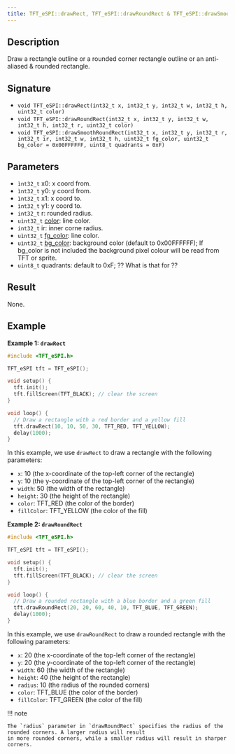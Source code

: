 ```yaml
---
title: TFT_eSPI::drawRect, TFT_eSPI::drawRoundRect & TFT_eSPI::drawSmoothRoundRect
---
```


## Description

Draw a rectangle outline or a rounded corner rectangle outline or an anti-aliased & rounded rectangle.

## Signature

* `void TFT_eSPI::drawRect(int32_t x, int32_t y, int32_t w, int32_t h, uint32_t color)`
* `void TFT_eSPI::drawRoundRect(int32_t x, int32_t y, int32_t w, int32_t h, int32_t r, uint32_t color)`
* `void TFT_eSPI::drawSmoothRoundRect(int32_t x, int32_t y, int32_t r, int32_t ir, int32_t w, int32_t h,
    uint32_t fg_color, uint32_t bg_color = 0x00FFFFFF, uint8_t quadrants = 0xF)`


## Parameters

* `ìnt32_t` x0: x coord from.
* `ìnt32_t` y0: y coord from.
* `ìnt32_t` x1: x coord to.
* `ìnt32_t` y1: y coord to.
* `int32_t` r: rounded radius.
* `uìnt32_t` [color](../colors.md): line color.
* `int32_t` ir: inner corne radius.
* `uìnt32_t` [fg_color](../colors.md): line color.
* `uìnt32_t` [bg_color](../colors.md): background color (default to 0x00FFFFFF); If bg_color is not included the background pixel
    colour will be read from TFT or sprite.
* `uint8_t` quadrants: default to 0xF; ?? What is that for ??

## Result

None.

## Example

**Example 1: `drawRect`**

```c++
#include <TFT_eSPI.h>

TFT_eSPI tft = TFT_eSPI();

void setup() {
  tft.init();
  tft.fillScreen(TFT_BLACK); // clear the screen
}

void loop() {
  // Draw a rectangle with a red border and a yellow fill
  tft.drawRect(10, 10, 50, 30, TFT_RED, TFT_YELLOW);
  delay(1000);
}
```

In this example, we use `drawRect` to draw a rectangle with the following parameters:

* `x`: 10 (the x-coordinate of the top-left corner of the rectangle)
* `y`: 10 (the y-coordinate of the top-left corner of the rectangle)
* `width`: 50 (the width of the rectangle)
* `height`: 30 (the height of the rectangle)
* `color`: TFT_RED (the color of the border)
* `fillColor`: TFT_YELLOW (the color of the fill)

**Example 2: `drawRoundRect`**

```c++
#include <TFT_eSPI.h>

TFT_eSPI tft = TFT_eSPI();

void setup() {
  tft.init();
  tft.fillScreen(TFT_BLACK); // clear the screen
}

void loop() {
  // Draw a rounded rectangle with a blue border and a green fill
  tft.drawRoundRect(20, 20, 60, 40, 10, TFT_BLUE, TFT_GREEN);
  delay(1000);
}
```

In this example, we use `drawRoundRect` to draw a rounded rectangle with the following parameters:

* `x`: 20 (the x-coordinate of the top-left corner of the rectangle)
* `y`: 20 (the y-coordinate of the top-left corner of the rectangle)
* `width`: 60 (the width of the rectangle)
* `height`: 40 (the height of the rectangle)
* `radius`: 10 (the radius of the rounded corners)
* `color`: TFT_BLUE (the color of the border)
* `fillColor`: TFT_GREEN (the color of the fill)

!!! note

    The `radius` parameter in `drawRoundRect` specifies the radius of the rounded corners. A larger radius will result
    in more rounded corners, while a smaller radius will result in sharper corners.
